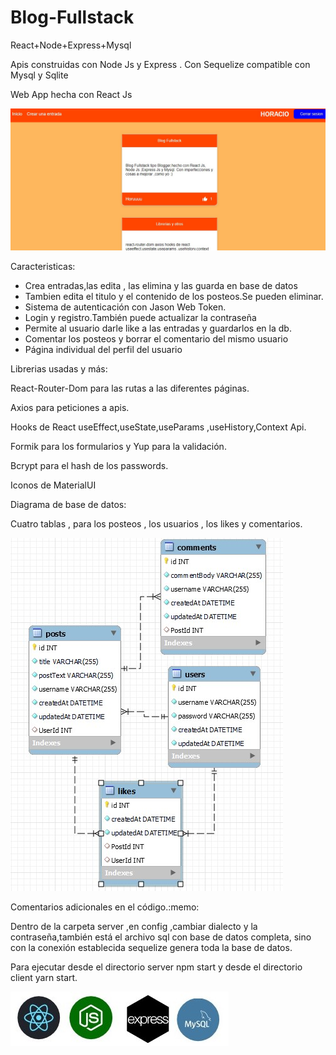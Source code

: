 # Blog-Fullstack
React+Node+Express+Mysql
<p>Apis construidas con Node Js y Express . Con Sequelize compatible con Mysql y Sqlite</p>
Web App hecha con React Js

![](client/public/img/blog.jpg)

Caracteristicas:
<ul>
<li >Crea entradas,las edita , las elimina y las guarda en base de datos</li>
<li>Tambien edita el titulo y  el contenido de los posteos.Se pueden eliminar.</li>
<li>Sistema de autenticación con Jason Web Token.</li>
<li>Login y registro.También puede actualizar la contraseña</li>
<li>Permite al usuario  darle like a las entradas y guardarlos en la db.</li>
<li>Comentar los posteos y borrar el comentario del mismo usuario</li>
<li>Página individual del perfil del usuario</li>
</ul>
Librerias usadas y más:
<p>React-Router-Dom para las rutas a las diferentes páginas.</p>
<p>Axios para peticiones a apis.</p>
<p>Hooks de React useEffect,useState,useParams ,useHistory,Context Api.</p>
<p>Formik para  los  formularios y Yup para la validación. </p>
<p>Bcrypt para el hash de los passwords.</p>
<p>Iconos de MaterialUI</p>

Diagrama de base de datos:

Cuatro tablas , para los posteos ,  los usuarios ,  los likes y comentarios.

![](client/public/img/diagrama.jpg)
<p>Comentarios adicionales  en el código.:memo:</p>
Dentro de la carpeta server ,en config ,cambiar dialecto y la contraseña,también está el archivo sql con base de datos completa,  sino con la conexión establecida sequelize genera toda la base de datos.

<p>Para ejecutar desde el directorio server npm start y desde el directorio client  yarn start.</p>

![](client/public/img/stack_full.jpg)
